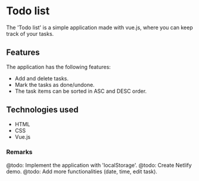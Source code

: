 # Todo list
The 'Todo list' is a simple application made with vue.js, where you can keep track of your tasks. 

## Features
The application has the following features: 
- Add and delete tasks.
- Mark the tasks as done/undone.
- The task items can be sorted in ASC and DESC order. 

## Technologies used
- HTML
- CSS
- Vue.js

### Remarks
@todo: Implement the application with 'localStorage'.
@todo: Create Netlify demo. 
@todo: Add more functionalities (date, time, edit task).  
